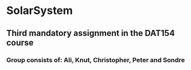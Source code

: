 # SolarSystem
## Third mandatory assignment in the DAT154 course 

### Group consists of: Ali, Knut, Christopher, Peter and Sondre

